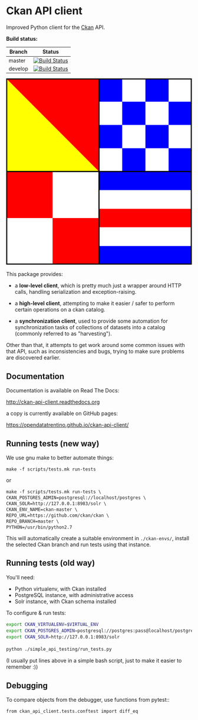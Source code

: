 # Ckan API client

Improved Python client for the [Ckan](http://ckan.org) API.

**Build status:**

| Branch | Status |
| ------ | ------ |
| master | [![Build Status](https://travis-ci.org/opendatatrentino/ckan-api-client.svg?branch=master)](https://travis-ci.org/opendatatrentino/ckan-api-client) |
| develop | [![Build Status](https://travis-ci.org/opendatatrentino/ckan-api-client.svg?branch=develop)](https://travis-ci.org/opendatatrentino/ckan-api-client) |

![Ckan API client logo](misc/ckan-api-client-logo.png)

This package provides:

- a **low-level client**, which is pretty much just a wrapper around
  HTTP calls, handling serialization and exception-raising.

- a **high-level client**, attempting to make it easier / safer to perform
  certain operations on a ckan catalog.

- a **synchronization client**, used to provide some automation
  for synchronization tasks of collections of datasets into a catalog
  (commonly referred to as "harvesting").


Other than that, it attempts to get work around some common issues
with that API, such as inconsistencies and bugs, trying to make
sure problems are discovered earlier.


## Documentation

Documentation is available on Read The Docs:

http://ckan-api-client.readthedocs.org

a copy is currently available on GitHub pages:

https://opendatatrentino.github.io/ckan-api-client/


## Running tests (new way)

We use gnu make to better automate things:

```
make -f scripts/tests.mk run-tests
```

or

```
make -f scripts/tests.mk run-tests \
CKAN_POSTGRES_ADMIN=postgresql://localhost/postgres \
CKAN_SOLR=http://127.0.0.1:8983/solr \
CKAN_ENV_NAME=ckan-master \
REPO_URL=https://github.com/ckan/ckan \
REPO_BRANCH=master \
PYTHON=/usr/bin/python2.7
```

This will automatically create a suitable environment in ``./ckan-envs/``,
install the selected Ckan branch and run tests using that instance.


## Running tests (old way)

You'll need:

- Python virtualenv, with Ckan installed
- PostgreSQL instance, with administrative access
- Solr instance, with Ckan schema installed


To configure & run tests:

```bash
export CKAN_VIRTUALENV=$VIRTUAL_ENV
export CKAN_POSTGRES_ADMIN=postgresql://postgres:pass@localhost/postgres
export CKAN_SOLR=http://127.0.0.1:8983/solr

python ./simple_api_testing/run_tests.py
```

(I usually put lines above in a simple bash script, just to make it
easier to remember :))


## Debugging

To compare objects from the debugger, use functions from pytest::

    from ckan_api_client.tests.conftest import diff_eq
